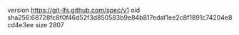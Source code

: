version https://git-lfs.github.com/spec/v1
oid sha256:68728fc8f0f46d52f3d850583b9e84b817edaf1ee2c8f1891c74204e8cd4e3ee
size 2807
